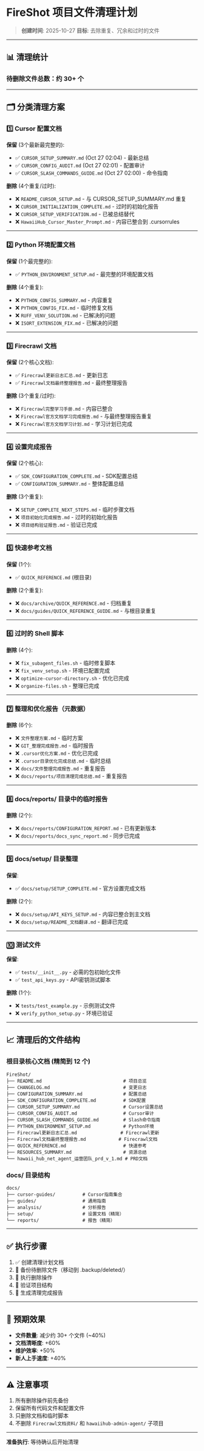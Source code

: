 # FireShot 项目文件清理计划

> **创建时间**: 2025-10-27
> **目标**: 去除重复、冗余和过时的文件

---

## 📊 清理统计

### 待删除文件总数：约 30+ 个

---

## 🗂️ 分类清理方案

### 1️⃣ Cursor 配置文档

**保留** (3个最新最完整的):

- ✅ `CURSOR_SETUP_SUMMARY.md` (Oct 27 02:04) - 最新总结
- ✅ `CURSOR_CONFIG_AUDIT.md` (Oct 27 02:01) - 配置审计
- ✅ `CURSOR_SLASH_COMMANDS_GUIDE.md` (Oct 27 02:00) - 命令指南

**删除** (4个重复/过时):

- ❌ `README_CURSOR_SETUP.md` - 与 CURSOR_SETUP_SUMMARY.md 重复
- ❌ `CURSOR_INITIALIZATION_COMPLETE.md` - 过时的初始化报告
- ❌ `CURSOR_SETUP_VERIFICATION.md` - 已被总结替代
- ❌ `HawaiiHub_Cursor_Master_Prompt.md` - 内容已整合到 .cursorrules

---

### 2️⃣ Python 环境配置文档

**保留** (1个最完整的):

- ✅ `PYTHON_ENVIRONMENT_SETUP.md` - 最完整的环境配置文档

**删除** (4个重复):

- ❌ `PYTHON_CONFIG_SUMMARY.md` - 内容重复
- ❌ `PYTHON_CONFIG_FIX.md` - 临时修复文档
- ❌ `RUFF_VENV_SOLUTION.md` - 已解决的问题
- ❌ `ISORT_EXTENSION_FIX.md` - 已解决的问题

---

### 3️⃣ Firecrawl 文档

**保留** (2个核心文档):

- ✅ `Firecrawl更新日志汇总.md` - 更新日志
- ✅ `Firecrawl文档最终整理报告.md` - 最终整理报告

**删除** (3个重复/过时):

- ❌ `Firecrawl完整学习手册.md` - 内容已整合
- ❌ `Firecrawl官方文档学习完成报告.md` - 与最终整理报告重复
- ❌ `Firecrawl官方文档学习计划.md` - 学习计划已完成

---

### 4️⃣ 设置完成报告

**保留** (2个核心):

- ✅ `SDK_CONFIGURATION_COMPLETE.md` - SDK配置总结
- ✅ `CONFIGURATION_SUMMARY.md` - 整体配置总结

**删除** (3个重复):

- ❌ `SETUP_COMPLETE_NEXT_STEPS.md` - 临时步骤文档
- ❌ `项目初始化完成报告.md` - 过时的初始化报告
- ❌ `项目结构验证报告.md` - 验证已完成

---

### 5️⃣ 快速参考文档

**保留** (1个):

- ✅ `QUICK_REFERENCE.md` (根目录)

**删除** (2个重复):

- ❌ `docs/archive/QUICK_REFERENCE.md` - 归档重复
- ❌ `docs/guides/QUICK_REFERENCE_GUIDE.md` - 与根目录重复

---

### 6️⃣ 过时的 Shell 脚本

**删除** (4个):

- ❌ `fix_subagent_files.sh` - 临时修复脚本
- ❌ `fix_venv_setup.sh` - 环境已配置完成
- ❌ `optimize-cursor-directory.sh` - 优化已完成
- ❌ `organize-files.sh` - 整理已完成

---

### 7️⃣ 整理和优化报告（元数据）

**删除** (6个):

- ❌ `文件整理方案.md` - 临时方案
- ❌ `GIT_整理完成报告.md` - 临时报告
- ❌ `.cursor优化方案.md` - 优化已完成
- ❌ `.cursor目录优化完成总结.md` - 临时总结
- ❌ `docs/文件整理完成报告.md` - 重复报告
- ❌ `docs/reports/项目清理完成总结.md` - 重复报告

---

### 8️⃣ docs/reports/ 目录中的临时报告

**删除** (2个):

- ❌ `docs/reports/CONFIGURATION_REPORT.md` - 已有更新版本
- ❌ `docs/reports/docs_sync_report.md` - 同步已完成

---

### 9️⃣ docs/setup/ 目录整理

**保留**:

- ✅ `docs/setup/SETUP_COMPLETE.md` - 官方设置完成文档

**删除** (2个):

- ❌ `docs/setup/API_KEYS_SETUP.md` - 内容已整合到主文档
- ❌ `docs/setup/README_文档翻译.md` - 翻译已完成

---

### 🔟 测试文件

**保留**:

- ✅ `tests/__init__.py` - 必需的包初始化文件
- ✅ `test_api_keys.py` - API密钥测试脚本

**删除** (1个):

- ❌ `tests/test_example.py` - 示例测试文件
- ❌ `verify_python_setup.py` - 环境已验证

---

## 📈 清理后的文件结构

### 根目录核心文档 (精简到 12 个)

```
FireShot/
├── README.md                              # 项目总览
├── CHANGELOG.md                           # 变更日志
├── CONFIGURATION_SUMMARY.md               # 配置总结
├── SDK_CONFIGURATION_COMPLETE.md          # SDK配置
├── CURSOR_SETUP_SUMMARY.md                # Cursor设置总结
├── CURSOR_CONFIG_AUDIT.md                 # Cursor审计
├── CURSOR_SLASH_COMMANDS_GUIDE.md         # Slash命令指南
├── PYTHON_ENVIRONMENT_SETUP.md            # Python环境
├── Firecrawl更新日志汇总.md                # Firecrawl更新
├── Firecrawl文档最终整理报告.md            # Firecrawl文档
├── QUICK_REFERENCE.md                     # 快速参考
├── RESOURCES_SUMMARY.md                   # 资源总结
└── hawaii_hub_net_agent_运营团队_prd_v_1.md # PRD文档
```

### docs/ 目录结构

```
docs/
├── cursor-guides/          # Cursor指南集合
├── guides/                 # 通用指南
├── analysis/               # 分析报告
├── setup/                  # 设置文档（精简）
└── reports/                # 报告（精简）
```

---

## ✅ 执行步骤

1. ✅ 创建清理计划文档
2. 🔄 备份待删除文件（移动到 .backup/deleted/）
3. 🔄 执行删除操作
4. 🔄 验证项目结构
5. 🔄 生成清理完成报告

---

## 🎯 预期效果

- **文件数量**: 减少约 30+ 个文件 (~40%)
- **文档清晰度**: +60%
- **维护效率**: +50%
- **新人上手速度**: +40%

---

## ⚠️ 注意事项

1. 所有删除操作前先备份
2. 保留所有代码文件和配置文件
3. 只删除文档和临时脚本
4. 不删除 `Firecrawl文档资料/` 和 `hawaiihub-admin-agent/` 子项目

---

**准备执行**: 等待确认后开始清理
